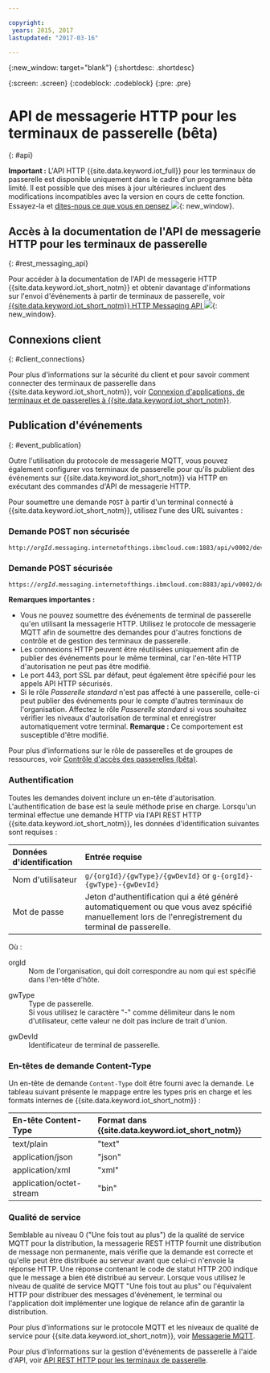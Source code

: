 ```yaml
---

copyright:
 years: 2015, 2017
lastupdated: "2017-03-16"

---
```


{:new_window: target="blank"}
{:shortdesc: .shortdesc}

{:screen: .screen}
{:codeblock: .codeblock}
{:pre: .pre}

# API de messagerie HTTP pour les terminaux de passerelle (bêta)
{: #api}

**Important :** L'API HTTP {{site.data.keyword.iot_full}} pour les terminaux de passerelle est disponible uniquement dans le cadre d'un programme bêta limité. Il est possible que des mises à jour ultérieures incluent des modifications incompatibles avec la version en cours de cette fonction. Essayez-la et [dites-nous ce que vous en pensez ![ ](../../../icons/launch-glyph.svg)](https://developer.ibm.com/answers/smart-spaces/17/internet-of-things.html){: new_window}.

## Accès à la documentation de l'API de messagerie HTTP pour les terminaux de passerelle
{: #rest_messaging_api}

Pour accéder à la documentation de l'API de messagerie HTTP {{site.data.keyword.iot_short_notm}} et obtenir davantage d'informations sur l'envoi d'événements à partir de terminaux de passerelle, voir [{{site.data.keyword.iot_short_notm}} HTTP Messaging API ![ ](../../../icons/launch-glyph.svg)](https://docs.internetofthings.ibmcloud.com/apis/swagger/v0002/http-messaging.html){: new_window}.


## Connexions client
{: #client_connections}

Pour plus d'informations sur la sécurité du client et pour savoir comment connecter des terminaux de passerelle dans {{site.data.keyword.iot_short_notm}}, voir [Connexion d'applications, de terminaux et de passerelles à {{site.data.keyword.iot_short_notm}}](../reference/security/connect_devices_apps_gw.html).


## Publication d'événements
{: #event_publication}

Outre l'utilisation du protocole de messagerie MQTT, vous pouvez également configurer vos terminaux de passerelle pour qu'ils publient des événements sur {{site.data.keyword.iot_short_notm}} via HTTP en exécutant des commandes d'API de messagerie HTTP.

Pour soumettre une demande `POST` à partir d'un terminal connecté à {{site.data.keyword.iot_short_notm}}, utilisez l'une des URL suivantes :

### Demande POST non sécurisée
<pre class="pre"><code class="hljs">http://<var class="keyword varname">orgId</var>.messaging.internetofthings.ibmcloud.com:1883/api/v0002/device/types/<var class="keyword varname">typeId</var>/devices/<var class="keyword varname">deviceId</var>/events/<var class="keyword varname">eventId</var></code></pre>

### Demande POST sécurisée
<pre class="pre"><code class="hljs">https://<var class="keyword varname">orgId</var>.messaging.internetofthings.ibmcloud.com:8883/api/v0002/device/types/<var class="keyword varname">typeId</var>/devices/<var class="keyword varname">deviceId</var>/events/<var class="keyword varname">eventId</var></code></pre>

**Remarques importantes :**
- Vous ne pouvez soumettre des événements de terminal de passerelle qu'en utilisant la messagerie HTTP. Utilisez le protocole de messagerie MQTT afin de soumettre des demandes pour d'autres fonctions de contrôle et de gestion des terminaux de passerelle.
- Les connexions HTTP peuvent être réutilisées uniquement afin de publier des événements pour le même terminal, car l'en-tête HTTP d'autorisation ne peut pas être modifié.
- Le port 443, port SSL par défaut, peut également être spécifié pour les appels API HTTP sécurisés.
- Si le rôle *Passerelle standard* n'est pas affecté à une passerelle, celle-ci peut publier des événements pour le compte d'autres terminaux de l'organisation. Affectez le rôle *Passerelle standard* si vous souhaitez vérifier les niveaux d'autorisation de terminal et enregistrer automatiquement votre terminal. **Remarque :** Ce comportement est susceptible d'être modifié. 

Pour plus d'informations sur le rôle de passerelles et de groupes de ressources, voir [Contrôle d'accès des passerelles (bêta)](../gateways/gateway-access-control.html).

### Authentification

Toutes les demandes doivent inclure un en-tête d'autorisation. L'authentification de base est la seule méthode prise en charge. Lorsqu'un terminal effectue une demande HTTP via l'API REST HTTP {{site.data.keyword.iot_short_notm}}, les données d'identification suivantes sont requises :

|Données d'identification|Entrée requise|
|:---|:---|
|Nom d'utilisateur| `g/{orgId}/{gwType}/{gwDevId}` or `g-{orgId}-{gwType}-{gwDevId}`
|Mot de passe| Jeton d'authentification qui a été généré automatiquement ou que vous avez spécifié manuellement lors de l'enregistrement du terminal de passerelle.


Où :

<dl>
<dt>orgId</dt>  
<dd>Nom de l'organisation, qui doit correspondre au nom qui est spécifié dans l'en-tête d'hôte. </dd>

<p></p>
<dt>gwType</dt>  
<dd>Type de passerelle. </dd>
<dd>Si vous utilisez le caractère "-" comme délimiteur dans le nom d'utilisateur, cette valeur ne doit pas inclure de trait d'union. </dd>
<p></p>
<dt>gwDevId</dt>  
<dd>Identificateur de terminal de passerelle. </dd>
</dl>


### En-têtes de demande Content-Type

Un en-tête de demande `Content-Type` doit être fourni avec la demande. Le tableau suivant présente le mappage entre les types pris en charge et les formats internes de {{site.data.keyword.iot_short_notm}} :

|En-tête Content-Type|Format dans {{site.data.keyword.iot_short_notm}}|
|:---|:---|
|text/plain|"text"
|application/json| "json"
|application/xml | "xml"
|application/octet-stream|"bin"

### Qualité de service

Semblable au niveau 0 ("Une fois tout au plus") de la qualité de service MQTT pour la distribution, la messagerie REST HTTP fournit une distribution de message non permanente, mais vérifie que la demande est correcte et qu'elle peut être distribuée au serveur avant que celui-ci n'envoie la réponse HTTP. Une réponse contenant le code de statut HTTP 200 indique que le message a bien été distribué au serveur. Lorsque vous utilisez le niveau de qualité de service MQTT "Une fois tout au plus" ou l'équivalent HTTP pour distribuer des messages d'événement, le terminal ou l'application doit implémenter une logique de relance afin de garantir la distribution.

Pour plus d'informations sur le protocole MQTT et les niveaux de qualité de service pour {{site.data.keyword.iot_short_notm}}, voir [Messagerie MQTT](../reference/mqtt/index.html).

Pour plus d'informations sur la gestion d'événements de passerelle à l'aide d'API, voir [API REST HTTP pour les terminaux de passerelle](../gateways/gw_api.html).
